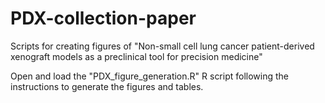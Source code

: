 # PDX-collection-paper
Scripts for creating figures of "Non-small cell lung cancer patient-derived xenograft models as a preclinical tool for precision medicine"

Open and load the "PDX_figure_generation.R" R script following the instructions to generate the figures and tables.
